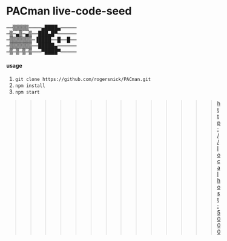 #   PACman live-code-seed

 <pre>
──▒▒▒▒▒────▄████▄─────
─▒─▄▒─▄▒──███▄█▀──────
─▒▒▒▒▒▒▒─▐████──█──█──
─▒▒▒▒▒▒▒──█████▄──────
─▒─▒─▒─▒───▀████▀─────
</pre>
#### usage
1. `git clone https://github.com/rogersnick/PACman.git`
2. `npm install`
3. `npm start`


>>>>>>>>>>>>>>[http://localhost:5000](http://localhost:5000 "PACman")
